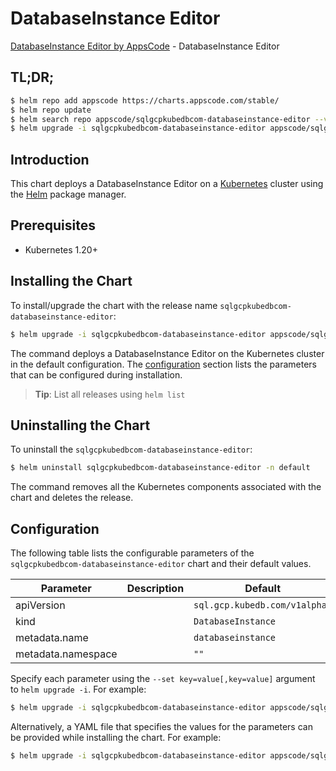 # DatabaseInstance Editor

[DatabaseInstance Editor by AppsCode](https://appscode.com) - DatabaseInstance Editor

## TL;DR;

```bash
$ helm repo add appscode https://charts.appscode.com/stable/
$ helm repo update
$ helm search repo appscode/sqlgcpkubedbcom-databaseinstance-editor --version=v0.21.0
$ helm upgrade -i sqlgcpkubedbcom-databaseinstance-editor appscode/sqlgcpkubedbcom-databaseinstance-editor -n default --create-namespace --version=v0.21.0
```

## Introduction

This chart deploys a DatabaseInstance Editor on a [Kubernetes](http://kubernetes.io) cluster using the [Helm](https://helm.sh) package manager.

## Prerequisites

- Kubernetes 1.20+

## Installing the Chart

To install/upgrade the chart with the release name `sqlgcpkubedbcom-databaseinstance-editor`:

```bash
$ helm upgrade -i sqlgcpkubedbcom-databaseinstance-editor appscode/sqlgcpkubedbcom-databaseinstance-editor -n default --create-namespace --version=v0.21.0
```

The command deploys a DatabaseInstance Editor on the Kubernetes cluster in the default configuration. The [configuration](#configuration) section lists the parameters that can be configured during installation.

> **Tip**: List all releases using `helm list`

## Uninstalling the Chart

To uninstall the `sqlgcpkubedbcom-databaseinstance-editor`:

```bash
$ helm uninstall sqlgcpkubedbcom-databaseinstance-editor -n default
```

The command removes all the Kubernetes components associated with the chart and deletes the release.

## Configuration

The following table lists the configurable parameters of the `sqlgcpkubedbcom-databaseinstance-editor` chart and their default values.

|     Parameter      | Description |                 Default                  |
|--------------------|-------------|------------------------------------------|
| apiVersion         |             | <code>sql.gcp.kubedb.com/v1alpha1</code> |
| kind               |             | <code>DatabaseInstance</code>            |
| metadata.name      |             | <code>databaseinstance</code>            |
| metadata.namespace |             | <code>""</code>                          |


Specify each parameter using the `--set key=value[,key=value]` argument to `helm upgrade -i`. For example:

```bash
$ helm upgrade -i sqlgcpkubedbcom-databaseinstance-editor appscode/sqlgcpkubedbcom-databaseinstance-editor -n default --create-namespace --version=v0.21.0 --set apiVersion=sql.gcp.kubedb.com/v1alpha1
```

Alternatively, a YAML file that specifies the values for the parameters can be provided while
installing the chart. For example:

```bash
$ helm upgrade -i sqlgcpkubedbcom-databaseinstance-editor appscode/sqlgcpkubedbcom-databaseinstance-editor -n default --create-namespace --version=v0.21.0 --values values.yaml
```
